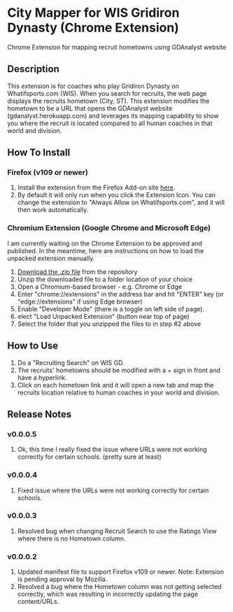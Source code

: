 # City Mapper for WIS Gridiron Dynasty (Chrome Extension)
Chrome Extension for mapping recruit hometowns using GDAnalyst website

## Description
This extension is for coaches who play Gridiron Dynasty on Whatifsports.com (WIS). When you search for recruits, the web page displays the recruits hometown (City, ST). This extension modifies the hometown to be a URL that opens the GDAnalyst website (gdanalyst.herokuapp.com) and leverages its mapping capability to show you where the recruit is located compared to all human coaches in that world and division.

## How To Install
### Firefox (v109 or newer)
1. Install the extension from the Firefox Add-on site [here](https://addons.mozilla.org/en-US/firefox/addon/wis-gridiron-dynasty-mapper/).
2. By default it will only run when you click the Extension Icon. You can change the extension to "Always Allow on Whatifsports.com", and it will then work automatically.

### Chromium Extension (Google Chrome and Microsoft Edge)
I am currently waiting on the Chrome Extension to be approved and published. In the meantime, here are instructions on how to load the unpacked extension manually.

1. [Download the .zip file](https://github.com/ebzimny01/gd_chromium_ext/blob/master/gd_chromium_ext.zip) from the repository
2. Unzip the downloaded file to a folder location of your choice
3. Open a Chromium-based browser - e.g. Chrome or Edge
4. Enter "chrome://extensions" in the address bar and hit "ENTER" key (or "edge://extensions" if using Edge browser)
5. Enable "Developer Mode" (there is a toggle on left side of page).
6. elect "Load Unpacked Extension" (button near top of page)
7. Select the folder that you unzipped the files to in step #2 above

## How to Use
1. Do a "Recruiting Search" on WIS GD.
2. The recruits' hometowns should be modified with a + sign in front and have a hyperlink.
3. Click on each hometown link and it will open a new tab and map the recruits location relative to human coaches in your world and division.

## Release Notes
### v0.0.0.5
1. Ok, this time I really fixed the issue where URLs were not working correctly for certain schools. (pretty sure at least)

### v0.0.0.4
1. Fixed issue where the URLs were not working correctly for certain schools.

### v0.0.0.3
1. Resolved bug when changing Recruit Search to use the Ratings View where there is no Hometown column.

### v0.0.0.2
1. Updated manifest file to support Firefox v109 or newer. Note: Extension is pending approval by Mozilla.
2. Resolved a bug where the Hometown column was not getting selected correctly, which was resulting in incorrectly updating the page content/URLs.
